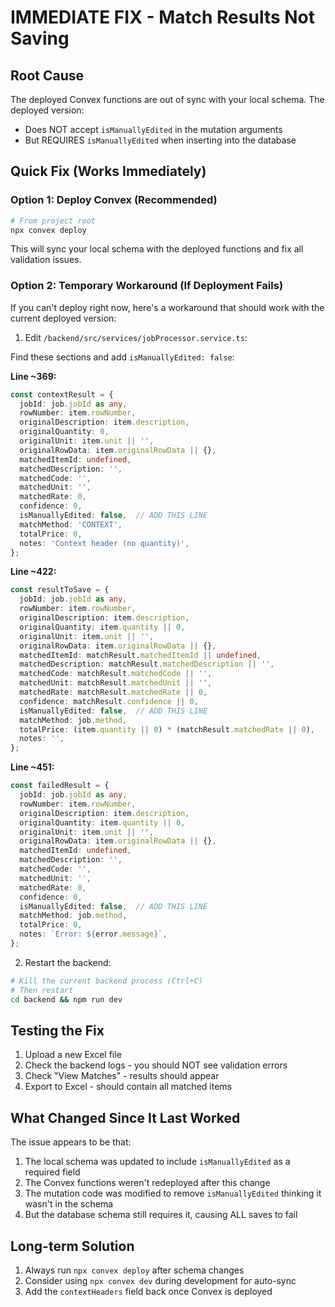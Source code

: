 # IMMEDIATE FIX - Match Results Not Saving

## Root Cause
The deployed Convex functions are out of sync with your local schema. The deployed version:
- Does NOT accept `isManuallyEdited` in the mutation arguments
- But REQUIRES `isManuallyEdited` when inserting into the database

## Quick Fix (Works Immediately)

### Option 1: Deploy Convex (Recommended)
```bash
# From project root
npx convex deploy
```

This will sync your local schema with the deployed functions and fix all validation issues.

### Option 2: Temporary Workaround (If Deployment Fails)

If you can't deploy right now, here's a workaround that should work with the current deployed version:

1. Edit `/backend/src/services/jobProcessor.service.ts`:

Find these sections and add `isManuallyEdited: false`:

**Line ~369:**
```typescript
const contextResult = {
  jobId: job.jobId as any,
  rowNumber: item.rowNumber,
  originalDescription: item.description,
  originalQuantity: 0,
  originalUnit: item.unit || '',
  originalRowData: item.originalRowData || {},
  matchedItemId: undefined,
  matchedDescription: '',
  matchedCode: '',
  matchedUnit: '',
  matchedRate: 0,
  confidence: 0,
  isManuallyEdited: false,  // ADD THIS LINE
  matchMethod: 'CONTEXT',
  totalPrice: 0,
  notes: 'Context header (no quantity)',
};
```

**Line ~422:**
```typescript
const resultToSave = {
  jobId: job.jobId as any,
  rowNumber: item.rowNumber,
  originalDescription: item.description,
  originalQuantity: item.quantity || 0,
  originalUnit: item.unit || '',
  originalRowData: item.originalRowData || {},
  matchedItemId: matchResult.matchedItemId || undefined,
  matchedDescription: matchResult.matchedDescription || '',
  matchedCode: matchResult.matchedCode || '',
  matchedUnit: matchResult.matchedUnit || '',
  matchedRate: matchResult.matchedRate || 0,
  confidence: matchResult.confidence || 0,
  isManuallyEdited: false,  // ADD THIS LINE
  matchMethod: job.method,
  totalPrice: (item.quantity || 0) * (matchResult.matchedRate || 0),
  notes: '',
};
```

**Line ~451:**
```typescript
const failedResult = {
  jobId: job.jobId as any,
  rowNumber: item.rowNumber,
  originalDescription: item.description,
  originalQuantity: item.quantity || 0,
  originalUnit: item.unit || '',
  originalRowData: item.originalRowData || {},
  matchedItemId: undefined,
  matchedDescription: '',
  matchedCode: '',
  matchedUnit: '',
  matchedRate: 0,
  confidence: 0,
  isManuallyEdited: false,  // ADD THIS LINE
  matchMethod: job.method,
  totalPrice: 0,
  notes: `Error: ${error.message}`,
};
```

2. Restart the backend:
```bash
# Kill the current backend process (Ctrl+C)
# Then restart
cd backend && npm run dev
```

## Testing the Fix

1. Upload a new Excel file
2. Check the backend logs - you should NOT see validation errors
3. Check "View Matches" - results should appear
4. Export to Excel - should contain all matched items

## What Changed Since It Last Worked

The issue appears to be that:
1. The local schema was updated to include `isManuallyEdited` as a required field
2. The Convex functions weren't redeployed after this change
3. The mutation code was modified to remove `isManuallyEdited` thinking it wasn't in the schema
4. But the database schema still requires it, causing ALL saves to fail

## Long-term Solution

1. Always run `npx convex deploy` after schema changes
2. Consider using `npx convex dev` during development for auto-sync
3. Add the `contextHeaders` field back once Convex is deployed